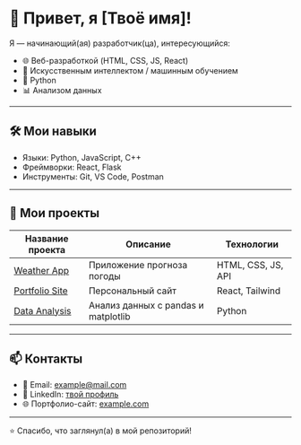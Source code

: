 # 👋 Привет, я [Твоё имя]!

Я — начинающий(ая) разработчик(ца), интересующийся:

- 🌐 Веб-разработкой (HTML, CSS, JS, React)
- 🧠 Искусственным интеллектом / машинным обучением
- 🐍 Python
- 📊 Анализом данных

---

## 🛠️ Мои навыки

- Языки: Python, JavaScript, C++
- Фреймворки: React, Flask
- Инструменты: Git, VS Code, Postman

---

## 📂 Мои проекты

| Название проекта | Описание | Технологии |
|------------------|----------|------------|
| [Weather App](https://github.com/username/weather-app) | Приложение прогноза погоды | HTML, CSS, JS, API |
| [Portfolio Site](https://github.com/username/portfolio-site) | Персональный сайт | React, Tailwind |
| [Data Analysis](https://github.com/username/data-analysis) | Анализ данных с pandas и matplotlib | Python |

---

## 📫 Контакты

- 📧 Email: example@mail.com
- 💼 LinkedIn: [твой профиль](https://linkedin.com/in/твояссылка)
- 🌐 Портфолио-сайт: [example.com](https://example.com)

---

⭐️ Спасибо, что заглянул(а) в мой репозиторий!


